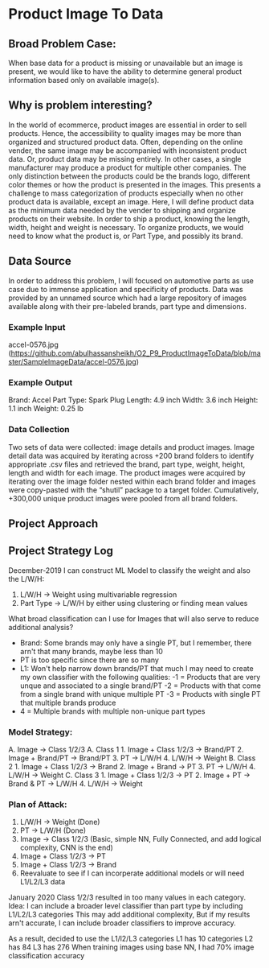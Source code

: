 # Product Image To Data
## Broad Problem Case:
When base data for a product is missing or unavailable but an image is present, we would like to have the ability to determine general product information based only on available image(s).
## Why is problem interesting?
In the world of ecommerce, product images are essential in order to sell products. Hence, the accessibility to quality images may be more than organized and structured product data. Often, depending on the online vender, the same image may be accompanied with inconsistent product data. Or, product data may be missing entirely. 
In other cases, a single manufacturer may produce a product for multiple other companies. The only distinction between the products could be the brands logo, different color themes or how the product is presented in the images. This presents a challenge to mass categorization of products especially when no other product data is available, except an image.
Here, I will define product data as the minimum data needed by the vender to shipping and organize products on their website. In order to ship a product, knowing the length, width, height and weight is necessary. To organize products, we would need to know what the product is, or Part Type, and possibly its brand.
## Data Source
In order to address this problem, I will focused on automotive parts as use case due to immense application and specificity of products. 
Data was provided by an unnamed source which had a large repository of images available along with their pre-labeled brands, part type and dimensions.
### Example Input
accel-0576.jpg (https://github.com/abulhassansheikh/O2_P9_ProductImageToData/blob/master/SampleImageData/accel-0576.jpg)
### Example Output
Brand: Accel
Part Type: Spark Plug
Length: 4.9 inch
Width: 3.6 inch
Height: 1.1 inch
Weight: 0.25 lb
### Data Collection
Two sets of data were collected: image details and product images. Image detail data was acquired by iterating across +200 brand folders to identify appropriate .csv files and retrieved the brand, part type, weight, height, length and width for each image. The product images were acquired by iterating over the image folder nested within each brand folder and images were copy-pasted with the “shutil” package to a target folder. Cumulatively, +300,000 unique product images were pooled from all brand folders. 

## Project Approach 

## Project Strategy Log
December-2019
I can construct ML Model to classify the weight and also the L/W/H:
1. L/W/H -> Weight using multivariable regression
2. Part Type -> L/W/H by either using clustering or finding mean values

What broad classification can I use for Images that will also serve to reduce additional analysis?
- Brand: Some brands may only have a single PT, but I remember, there arn't that many brands, maybe less than 10
- PT is too specific since there are so many
- L1: Won't help narrow down brands/PT that much
I may need to create my own classifier with the following qualities:
-1 = Products that are very unque and associated to a single brand/PT
-2 = Products with that come from a single brand with unique multiple PT
-3 = Products with single PT that multiple brands produce
- 4 = Multiple brands with multiple non-unique part types
### Model Strategy: 
A. Image -> Class 1/2/3
A. Class 1
        1. Image + Class 1/2/3 -> Brand/PT
        2. Image + Brand/PT -> Brand/PT
        3. PT -> L/W/H
        4. L/W/H -> Weight
    B. Class 2
        1. Image + Class 1/2/3 -> Brand
        2. Image + Brand -> PT
        3. PT -> L/W/H
        4. L/W/H -> Weight
    C. Class 3
        1. Image + Class 1/2/3 -> PT
        2. Image + PT -> Brand & PT -> L/W/H
        4. L/W/H -> Weight
### Plan of Attack:
1. L/W/H -> Weight (Done)
2. PT -> L/W/H (Done)
3. Image -> Class 1/2/3 
(Basic, simple NN, Fully Connected, and add logical complexity, CNN is the end)
4. Image + Class 1/2/3 -> PT
5. Image + Class 1/2/3 -> Brand
6. Reevaluate to see if I can incorperate additional models or will need L1/L2/L3 data

January 2020
Class 1/2/3 resulted in too many values in each category. 
Idea: 
I can include a broader level classifier than part type by including L1/L2/L3 categories
This may add additional complexity, But if my results arn't accurate, I can include broader classifiers to improve accuracy.   

As a result, decided to use the L1/l2/L3 categories
L1 has 10 categories
L2 has 84
L3 has 276
When training images using base NN, I had 70% image classification accuracy


